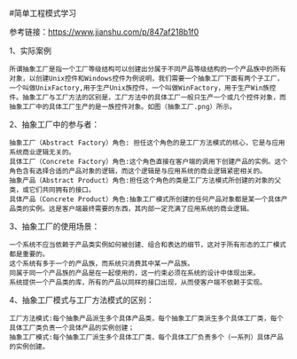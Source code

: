 #简单工程模式学习

参考链接：https://www.jianshu.com/p/847af218b1f0

1、实际案例

    所谓抽象工厂是指一个工厂等级结构可以创建出分属于不同产品等级结构的一个产品族中的所有对象，以创建Unix控件和Windows控件为例说明，我们需要一个抽象工厂下面有两个子工厂，一个叫做UnixFactory,用于生产Unix族控件，一个叫做WinFactory，用于生产Win族控件。抽象工厂与工厂方法的区别是，工厂方法中的具体工厂一般只生产一个或几个控件对象，而抽象工厂中的具体工厂生产的是一族控件对象。如图（抽象工厂.png）所示。

2、抽象工厂中的参与者：

    抽象工厂（Abstract Factory）角色: 担任这个角色的是工厂方法模式的核心，它是与应用系统商业逻辑无关的。
    具体工厂（Concrete Factory）角色:这个角色直接在客户端的调用下创建产品的实例。这个角色含有选择合适的产品对象的逻辑，而这个逻辑是与应用系统的商业逻辑紧密相关的。
    抽象产品（Abstract Product）角色:担任这个角色的类是工厂方法模式所创建的对象的父类，或它们共同拥有的接口。
    具体产品（Concrete Product）角色:抽象工厂模式所创建的任何产品对象都是某一个具体产品类的实例。这是客户端最终需要的东西，其内部一定充满了应用系统的商业逻辑。

3、抽象工厂的使用场景：

    一个系统不应当依赖于产品类实例如何被创建、组合和表达的细节，这对于所有形态的工厂模式都是重要的。
    这个系统有多于一个的产品族，而系统只消费其中某一产品族。
    同属于同一个产品族的产品是在一起使用的，这一约束必须在系统的设计中体现出来。
    系统提供一个产品类的库，所有的产品以同样的接口出现，从而使客户端不依赖于实现。

4、抽象工厂模式与工厂方法模式的区别：

    工厂方法模式:每个抽象产品派生多个具体产品类，每个抽象工厂类派生多个具体工厂类，每个具体工厂类负责一个具体产品的实例创建；
    抽象工厂模式:每个抽象工厂派生多个具体工厂类，每个具体工厂负责多个（一系列）具体产品的实例创建。
